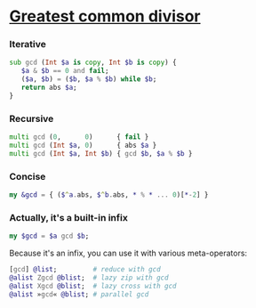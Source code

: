 [1]: https://rosettacode.org/wiki/Greatest_common_divisor

# [Greatest common divisor][1]

### Iterative

```raku
sub gcd (Int $a is copy, Int $b is copy) {
   $a & $b == 0 and fail;
   ($a, $b) = ($b, $a % $b) while $b;
   return abs $a;
}
```


### Recursive

```raku
multi gcd (0,      0)      { fail }
multi gcd (Int $a, 0)      { abs $a }
multi gcd (Int $a, Int $b) { gcd $b, $a % $b }
```


### Concise

```raku
my &gcd = { ($^a.abs, $^b.abs, * % * ... 0)[*-2] }
```


### Actually, it's a built-in infix

```raku
my $gcd = $a gcd $b;
```


Because it's an infix, you can use it with various meta-operators:

```raku
[gcd] @list;         # reduce with gcd
@alist Zgcd @blist;  # lazy zip with gcd
@alist Xgcd @blist;  # lazy cross with gcd
@alist »gcd« @blist; # parallel gcd
```